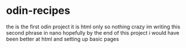 # odin-recipes
the is the first odin project it is html only so nothing crazy
im writing this second phrase in nano 
hopefully by the end of this project i would have been better at html and setting up basic pages

